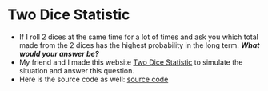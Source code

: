 # Two Dice Statistic

- If I roll 2 dices at the same time for a lot of times and ask you which total made from the 2 dices has the highest probability in the long term. ***What would your answer be?***
- My friend and I made this website [Two Dice Statistic](https://two-dice-statistic.vercel.app/) to simulate the situation and answer this question.
- Here is the source code as well: [source code](https://github.com/junnoiri/two-dice-statistic)
